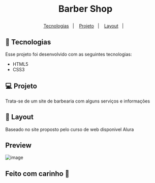 <h1 align="center">
  <p> Barber Shop </>
</h1>

<p align="center">
  <a href="#-tecnologias">Tecnologias</a>&nbsp;&nbsp;&nbsp;|&nbsp;&nbsp;&nbsp;
  <a href="#-projeto">Projeto</a>&nbsp;&nbsp;&nbsp;|&nbsp;&nbsp;&nbsp;
  <a href="#-layout">Layout</a>&nbsp;&nbsp;&nbsp;|&nbsp;&nbsp;&nbsp;
</p>


## 🚀 Tecnologias

Esse projeto foi desenvolvido com as seguintes tecnologias:

- HTML5
- CSS3

## 💻 Projeto

Trata-se de um site de barbearia com alguns serviços e informações

## 🔖 Layout

Baseado no site proposto pelo curso de web disponivel Alura

## Preview

  ![image](https://user-images.githubusercontent.com/50409673/133301707-dcbe3c37-c2d7-4574-b361-a5e68edc5edb.png)


 

## Feito com carinho 💜
